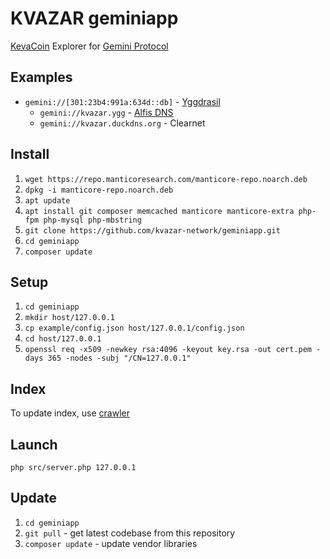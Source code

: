 # KVAZAR geminiapp

[KevaCoin](https://github.com/kevacoin-project/) Explorer for [Gemini Protocol](https://geminiprotocol.net/)

## Examples

* `gemini://[301:23b4:991a:634d::db]` - [Yggdrasil](https://github.com/yggdrasil-network/)
  * `gemini://kvazar.ygg` - [Alfis DNS](https://github.com/Revertron/Alfis)
  * `gemini://kvazar.duckdns.org` - Clearnet

## Install

1. `wget https://repo.manticoresearch.com/manticore-repo.noarch.deb`
2. `dpkg -i manticore-repo.noarch.deb`
3. `apt update`
4. `apt install git composer memcached manticore manticore-extra php-fpm php-mysql php-mbstring`
5. `git clone https://github.com/kvazar-network/geminiapp.git`
6. `cd geminiapp`
7. `composer update`

## Setup

1. `cd geminiapp`
2. `mkdir host/127.0.0.1`
3. `cp example/config.json host/127.0.0.1/config.json`
4. `cd host/127.0.0.1`
5. `openssl req -x509 -newkey rsa:4096 -keyout key.rsa -out cert.pem -days 365 -nodes -subj "/CN=127.0.0.1"`

## Index

To update index, use [crawler](https://github.com/kvazar-network/crawler)

## Launch

`php src/server.php 127.0.0.1`

## Update

1. `cd geminiapp`
2. `git pull` - get latest codebase from this repository
3. `composer update` - update vendor libraries